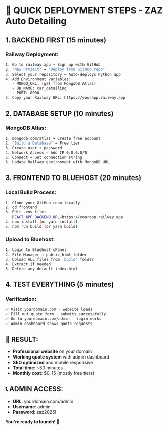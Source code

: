 # 🚀 QUICK DEPLOYMENT STEPS - ZAZ Auto Detailing

## **1. BACKEND FIRST (15 minutes)**

### Railway Deployment:
```bash
1. Go to railway.app → Sign up with GitHub
2. "New Project" → "Deploy from GitHub repo" 
3. Select your repository → Auto-deploys Python app
4. Add Environment Variables:
   - MONGO_URL: (get from MongoDB Atlas)
   - DB_NAME: car_detailing
   - PORT: 8000
5. Copy your Railway URL: https://yourapp.railway.app
```

## **2. DATABASE SETUP (10 minutes)**

### MongoDB Atlas:
```bash
1. mongodb.com/atlas → Create free account
2. "Build a Database" → Free tier
3. Create user + password
4. Network Access → Add IP 0.0.0.0/0
5. Connect → Get connection string
6. Update Railway environment with MongoDB URL
```

## **3. FRONTEND TO BLUEHOST (20 minutes)**

### Local Build Process:
```bash
1. Clone your GitHub repo locally
2. cd frontend
3. Edit .env file:
   REACT_APP_BACKEND_URL=https://yourapp.railway.app
4. npm install (or yarn install)
5. npm run build (or yarn build)
```

### Upload to Bluehost:
```bash
1. Login to Bluehost cPanel
2. File Manager → public_html folder
3. Upload ALL files from 'build' folder
4. Extract if needed
5. Delete any default index.html
```

## **4. TEST EVERYTHING (5 minutes)**

### Verification:
```bash
✅ Visit yourdomain.com - website loads
✅ Fill out quote form - submits successfully  
✅ Go to yourdomain.com/admin - login works
✅ Admin dashboard shows quote requests
```

## **🎯 RESULT:**
- **Professional website** on your domain
- **Working quote system** with admin dashboard
- **SEO optimized** and mobile responsive
- **Total time**: ~50 minutes
- **Monthly cost**: $0-15 (mostly free tiers)

## **📞 ADMIN ACCESS:**
- **URL**: yourdomain.com/admin
- **Username**: admin  
- **Password**: zaz2025!

**You're ready to launch! 🚀**